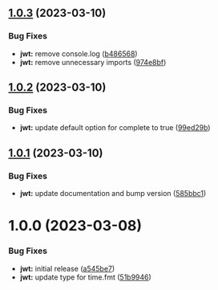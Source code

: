 ## [1.0.3](https://github.com/cvshealth/apip-ts-middleware/compare/jwt-v1.0.2...jwt-v1.0.3) (2023-03-10)


### Bug Fixes

* **jwt:** remove console.log ([b486568](https://github.com/cvshealth/apip-ts-middleware/commit/b486568ee6b8c637c949b8b3fc53992197d78af5))
* **jwt:** remove unnecessary imports ([974e8bf](https://github.com/cvshealth/apip-ts-middleware/commit/974e8bf1a07410fcd653f9e651998193a92fd6e8))

## [1.0.2](https://github.com/cvshealth/apip-ts-middleware/compare/jwt-v1.0.1...jwt-v1.0.2) (2023-03-10)

### Bug Fixes

- **jwt:** update default option for complete to true ([99ed29b](https://github.com/cvshealth/apip-ts-middleware/commit/99ed29ba00cff26bf3a608117bd038f88cf534aa))

## [1.0.1](https://github.com/cvshealth/apip-ts-middleware/compare/jwt-v1.0.0...jwt-v1.0.1) (2023-03-10)

### Bug Fixes

- **jwt:** update documentation and bump version ([585bbc1](https://github.com/cvshealth/apip-ts-middleware/commit/585bbc1890a3a607b15a68054421faee0c7bfa9d))

# 1.0.0 (2023-03-08)

### Bug Fixes

- **jwt:** initial release ([a545be7](https://github.com/cvshealth/apip-ts-middleware/commit/a545be7218bce7cd0b07c833b23ae5d79a1ecb28))
- **jwt:** update type for time.fmt ([51b9946](https://github.com/cvshealth/apip-ts-middleware/commit/51b9946a4ffea582b2b689fc067528b93a3d53ee))

